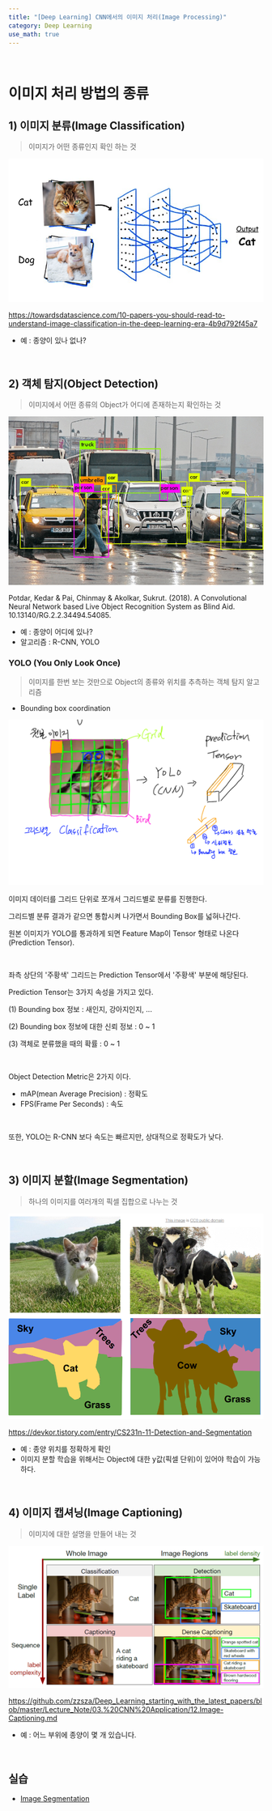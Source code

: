 ```yaml
---
title: "[Deep Learning] CNN에서의 이미지 처리(Image Processing)"
category: Deep Learning
use_math: true
---
```


<br>

# 이미지 처리 방법의 종류

## 1) 이미지 분류(Image Classification)
> 이미지가 어떤 종류인지 확인 하는 것

![](/assets/images/posts/dl/classification.png)

https://towardsdatascience.com/10-papers-you-should-read-to-understand-image-classification-in-the-deep-learning-era-4b9d792f45a7

- 예 : 종양이 있나 없나?

<br>
  
## 2) 객체 탐지(Object Detection)
> 이미지에서 어떤 종류의 Object가 어디에 존재하는지 확인하는 것

![](/assets/images/posts/dl/object_detect.png)

Potdar, Kedar & Pai, Chinmay & Akolkar, Sukrut. (2018). A Convolutional Neural Network based Live Object Recognition System as Blind Aid. 10.13140/RG.2.2.34494.54085. 

- 예 : 종양이 어디에 있나?
- 알고리즘 : R-CNN, YOLO

### YOLO (You Only Look Once)
> 이미지를 한번 보는 것만으로 Object의 종류와 위치를 추측하는 객체 탐지 알고리즘
 
- Bounding box coordination

![](/assets/images/posts/dl/yolo.png)
  
이미지 데이터를 그리드 단위로 쪼개서 그리드별로 분류를 진행한다.

그리드별 분류 결과가 같으면 통합시켜 나가면서 Bounding Box를 넓혀나간다.

원본 이미지가 YOLO를 통과하게 되면 Feature Map이 Tensor 형태로 나온다(Prediction Tensor).

<br>

좌측 상단의 '주황색' 그리드는 Prediction Tensor에서 '주황색' 부분에 해당된다.

Prediction Tensor는 3가지 속성을 가지고 있다.

(1) Bounding box 정보 : 새인지, 강아지인지, ...

(2) Bounding box 정보에 대한 신뢰 정보 : 0 ~ 1

(3) 객체로 분류했을 때의 확률 : 0 ~ 1

<br>

Object Detection Metric은 2가지 이다.

- mAP(mean Average Precision) : 정확도
- FPS(Frame Per Seconds) : 속도

<br>

또한, YOLO는 R-CNN 보다 속도는 빠르지만, 상대적으로 정확도가 낮다.

<br>

## 3) 이미지 분할(Image Segmentation)
> 하나의 이미지를 여러개의 픽셀 집합으로 나누는 것

![](/assets/images/posts/dl/image_seg.png)

https://devkor.tistory.com/entry/CS231n-11-Detection-and-Segmentation

- 예 : 종양 위치를 정확하게 확인
- 이미지 분할 학습을 위해서는 Object에 대한 y값(픽셀 단위)이 있어야 학습이 가능하다.

<br>
  
## 4) 이미지 캡셔닝(Image Captioning)
> 이미지에 대한 설명을 만들어 내는 것

![](/assets/images/posts/dl/image_caption.png)

https://github.com/zzsza/Deep_Learning_starting_with_the_latest_papers/blob/master/Lecture_Note/03.%20CNN%20Application/12.Image-Captioning.md

- 예 : 어느 부위에 종양이 몇 개 있습니다.

<br>

## 실습
- <a href="https://colab.research.google.com/drive/15rPRIP6_DTDHO36byqcKZBqMydwCzYbq?usp=sharing">Image Segmentation</a>